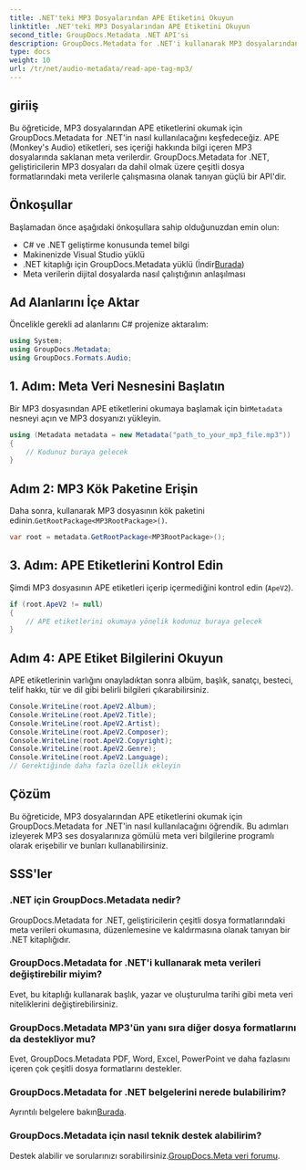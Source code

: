 ```yaml
---
title: .NET'teki MP3 Dosyalarından APE Etiketini Okuyun
linktitle: .NET'teki MP3 Dosyalarından APE Etiketini Okuyun
second_title: GroupDocs.Metadata .NET API'si
description: GroupDocs.Metadata for .NET'i kullanarak MP3 dosyalarından APE etiketlerini nasıl okuyacağınızı öğrenin. Adım adım rehberlikle C#'ta meta veri çıkarmayı keşfedin.
type: docs
weight: 10
url: /tr/net/audio-metadata/read-ape-tag-mp3/
---
```

## giriiş
Bu öğreticide, MP3 dosyalarından APE etiketlerini okumak için GroupDocs.Metadata for .NET'in nasıl kullanılacağını keşfedeceğiz. APE (Monkey's Audio) etiketleri, ses içeriği hakkında bilgi içeren MP3 dosyalarında saklanan meta verilerdir. GroupDocs.Metadata for .NET, geliştiricilerin MP3 dosyaları da dahil olmak üzere çeşitli dosya formatlarındaki meta verilerle çalışmasına olanak tanıyan güçlü bir API'dir.
## Önkoşullar
Başlamadan önce aşağıdaki önkoşullara sahip olduğunuzdan emin olun:
- C# ve .NET geliştirme konusunda temel bilgi
- Makinenizde Visual Studio yüklü
-  .NET kitaplığı için GroupDocs.Metadata yüklü (İndir[Burada](https://releases.groupdocs.com/metadata/net/))
- Meta verilerin dijital dosyalarda nasıl çalıştığının anlaşılması

## Ad Alanlarını İçe Aktar
Öncelikle gerekli ad alanlarını C# projenize aktaralım:
```csharp
using System;
using GroupDocs.Metadata;
using GroupDocs.Formats.Audio;
```
## 1. Adım: Meta Veri Nesnesini Başlatın
 Bir MP3 dosyasından APE etiketlerini okumaya başlamak için bir`Metadata` nesneyi açın ve MP3 dosyanızı yükleyin.
```csharp
using (Metadata metadata = new Metadata("path_to_your_mp3_file.mp3"))
{
    // Kodunuz buraya gelecek
}
```
## Adım 2: MP3 Kök Paketine Erişin
 Daha sonra, kullanarak MP3 dosyasının kök paketini edinin.`GetRootPackage<MP3RootPackage>()`.
```csharp
var root = metadata.GetRootPackage<MP3RootPackage>();
```
## 3. Adım: APE Etiketlerini Kontrol Edin
Şimdi MP3 dosyasının APE etiketleri içerip içermediğini kontrol edin (`ApeV2`).
```csharp
if (root.ApeV2 != null)
{
    // APE etiketlerini okumaya yönelik kodunuz buraya gelecek
}
```
## Adım 4: APE Etiket Bilgilerini Okuyun
APE etiketlerinin varlığını onayladıktan sonra albüm, başlık, sanatçı, besteci, telif hakkı, tür ve dil gibi belirli bilgileri çıkarabilirsiniz.
```csharp
Console.WriteLine(root.ApeV2.Album);
Console.WriteLine(root.ApeV2.Title);
Console.WriteLine(root.ApeV2.Artist);
Console.WriteLine(root.ApeV2.Composer);
Console.WriteLine(root.ApeV2.Copyright);
Console.WriteLine(root.ApeV2.Genre);
Console.WriteLine(root.ApeV2.Language);
// Gerektiğinde daha fazla özellik ekleyin
```

## Çözüm
Bu öğreticide, MP3 dosyalarından APE etiketlerini okumak için GroupDocs.Metadata for .NET'in nasıl kullanılacağını öğrendik. Bu adımları izleyerek MP3 ses dosyalarınıza gömülü meta veri bilgilerine programlı olarak erişebilir ve bunları kullanabilirsiniz.

## SSS'ler
### .NET için GroupDocs.Metadata nedir?
GroupDocs.Metadata for .NET, geliştiricilerin çeşitli dosya formatlarındaki meta verileri okumasına, düzenlemesine ve kaldırmasına olanak tanıyan bir .NET kitaplığıdır.
### GroupDocs.Metadata for .NET'i kullanarak meta verileri değiştirebilir miyim?
Evet, bu kitaplığı kullanarak başlık, yazar ve oluşturulma tarihi gibi meta veri niteliklerini değiştirebilirsiniz.
### GroupDocs.Metadata MP3'ün yanı sıra diğer dosya formatlarını da destekliyor mu?
Evet, GroupDocs.Metadata PDF, Word, Excel, PowerPoint ve daha fazlasını içeren çok çeşitli dosya formatlarını destekler.
### GroupDocs.Metadata for .NET belgelerini nerede bulabilirim?
 Ayrıntılı belgelere bakın[Burada](https://reference.groupdocs.com/metadata/net/).
### GroupDocs.Metadata için nasıl teknik destek alabilirim?
 Destek alabilir ve sorularınızı sorabilirsiniz.[GroupDocs.Meta veri forumu](https://forum.groupdocs.com/c/metadata/14).